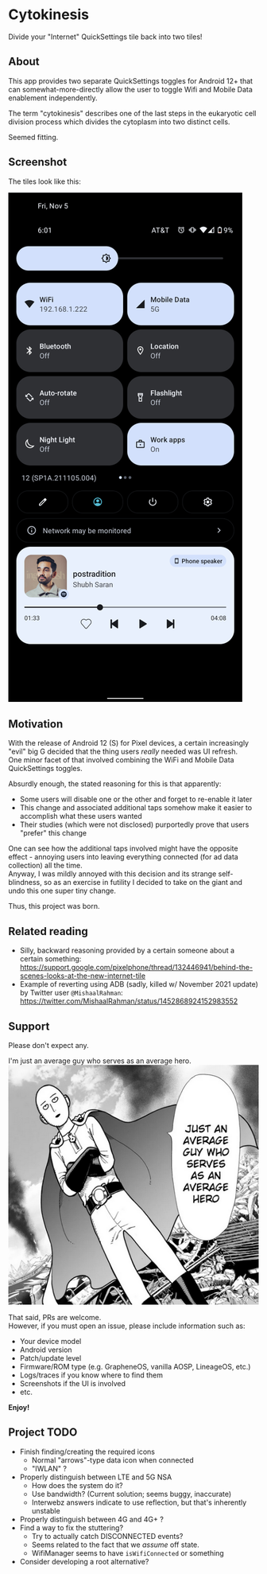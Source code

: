 # Cytokinesis
Divide your "Internet" QuickSettings tile back into two tiles!

## About

This app provides two separate QuickSettings toggles for Android 12+ that can somewhat-more-directly allow the user to toggle Wifi and Mobile Data enablement independently.
  
The term "cytokinesis" describes one of the last steps in the eukaryotic cell division process which divides the cytoplasm into two distinct cells.  
  
Seemed fitting.

## Screenshot

The tiles look like this:  
  
![Screenshot #1](img/screenshot_1.png)
  

## Motivation

With the release of Android 12 (S) for Pixel devices, a certain increasingly "evil" big G decided that the thing users _really_ needed was UI refresh.  
One minor facet of that involved combining the WiFi and Mobile Data QuickSettings toggles.  
  
Absurdly enough, the stated reasoning for this is that apparently:
* Some users will disable one or the other and forget to re-enable it later
* This change and associated additional taps somehow make it easier to accomplish what these users wanted
* Their studies (which were not disclosed) purportedly prove that users "prefer" this change
  
One can see how the additional taps involved might have the opposite effect - annoying users into leaving everything connected (for ad data collection) all the time.  
Anyway, I was mildly annoyed with this decision and its strange self-blindness, so as an exercise in futility I decided to take on the giant and undo this one super tiny change.  
  
Thus, this project was born.  

## Related reading

- Silly, backward reasoning provided by a certain someone about a certain something:  
  https://support.google.com/pixelphone/thread/132446941/behind-the-scenes-looks-at-the-new-internet-tile
- Example of reverting using ADB (sadly, killed w/ November 2021 update) by Twitter user `@MishaalRahman`:  
  https://twitter.com/MishaalRahman/status/1452868924152983552
  
## Support

Please don't expect any.
  
I'm just an average guy who serves as an average hero.  
![Or: "Just a guy who's a hero for fun."](img/saitama_quote.png)
  
That said, PRs are welcome.  
However, if you must open an issue, please include information such as:
- Your device model
- Android version
- Patch/update level
- Firmware/ROM type (e.g. GrapheneOS, vanilla AOSP, LineageOS, etc.)
- Logs/traces if you know where to find them
- Screenshots if the UI is involved
- etc.

  
**Enjoy!**

## Project TODO
- Finish finding/creating the required icons
  - Normal "arrows"-type data icon when connected
  - "IWLAN" ?
- Properly distinguish between LTE and 5G NSA
    - How does the system do it?
    - Use bandwidth? (Current solution; seems buggy, inaccurate)
    - Interwebz answers indicate to use reflection, but that's inherently unstable
- Properly distinguish between 4G and 4G+ ?
- Find a way to fix the stuttering?
    - Try to actually catch DISCONNECTED events?
    - Seems related to the fact that we _assume_ off state.
    - WifiManager seems to have `isWifiConnected` or something
- Consider developing a root alternative?
